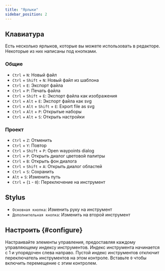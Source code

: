 ```yaml
---
title: "Ярлыки"
sidebar_position: 2
---
```



## Клавиатура

Есть несколько ярлыков, которые вы можете использовать в редакторе. Некоторые из них написаны под кнопками.

### Общие

* `Ctrl` + `N`: Новый файл
* `Ctrl` + `Shift` + `N`: Новый файл из шаблона
* `Ctrl` + `E`: Экспорт файла
* `Ctrl` + `P`: Печать файла
* `Ctrl` + `Shift` + `E`: Экспорт файла как изображения
* `Ctrl` + `Alt` + `E`: Экспорт файла как svg
* `Ctrl` + `Alt` + `Shift` + `E`: Export file as svg
* `Ctrl` + `Alt` + `P`: Открытые наборы
* `Ctrl` + `Alt` + `S`: Открыть настройки

### Проект

* `Ctrl` + `Z`: Отменить
* `Ctrl` + `Y`: Повтор
* `Ctrl` + `Shift` + `P`: Open waypoints dialog
* `Ctrl` + `P`: Открыть диалог цветовой палитры
* `Ctrl` + `B`: Открыть фон диалога
* `Ctrl` + `Shift` + `A`: Открыть диалог областей
* `Ctrl` + `S`: Сохранить
* `Alt` + `S`: Изменить путь
* `Ctrl` + (`1` - `0`): Переключение на инструмент

## Stylus

* `Основная кнопка`: Изменить руку на инструмент
* `Дополнительная кнопка`: Изменить на второй инструмент

## Настроить {#configure}

Настраивайте элементы управления, предоставляя каждому управляющему индексу инструментов. Индекс инструмента начинается с 1 и упорядочен слева направо. Пустой индекс инструментов отключит переключатель инструментов на этом контроле. Вставьте `0` чтобы включить перемещение с этим контролем.
